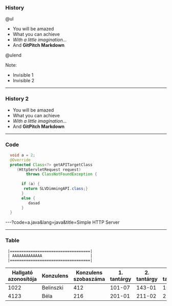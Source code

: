 ### History

@ul
- You will be amazed
- What you can achieve
- *With a little imagination...*
- And **GitPitch Markdown**

@ulend

Note:

- Invisible 1
- Invisible 2

---

### History 2

- You will be amazed
- What you can achieve
- *With a little imagination...*
- And **GitPitch Markdown**

---

### Code


```java
  void a = 2;
  @Override
  protected Class<?> getAPITargetClass 
     (HttpServletRequest request) 
         throws ClassNotFoundException {
         
       if (a) {
        return SLVDimmingAPI.class;}
       }
       else {
          dasad
       }
  } 

```
---?code=a.java&lang=java&title=Simple HTTP Server

---

### Table 

```text
 |===================================|
 | AAAAAAAAAAAAA                     |
 |===================================|
```

Hallgató azonosítója|Konzulens|Konzulens szobaszáma|1. tantárgy|2. tantárgy|3. tantárgy
--------------------|---------|--------------------|-----------|-----------|-----------
1022                |Belinszki|412                 |101-07      |143-01|159-02
4123                |Béla     |216                 |201-01      |211-02|214-01
